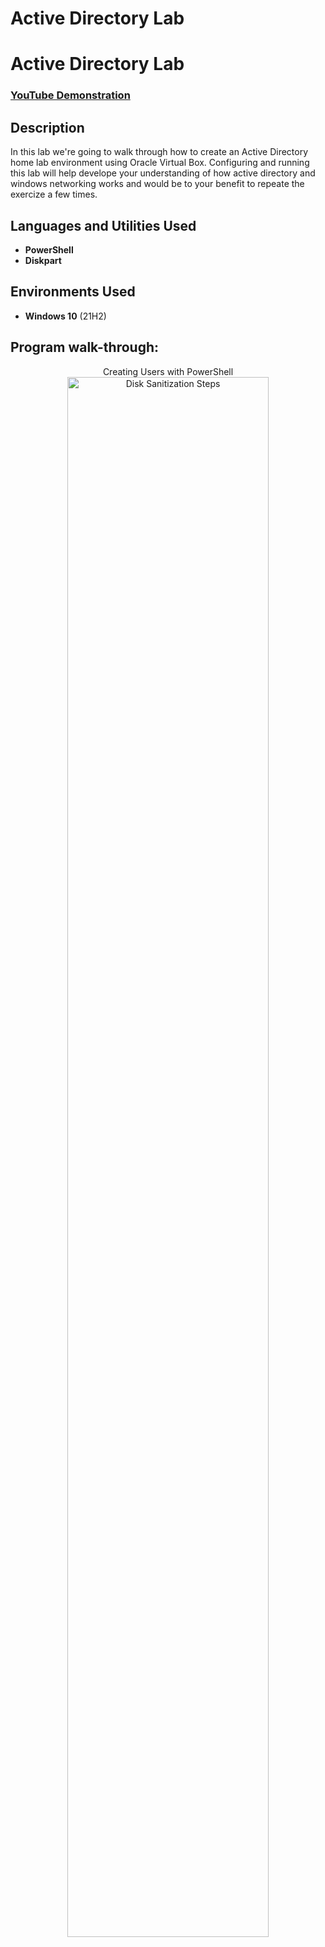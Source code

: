 # Active Directory Lab
<h1>Active Directory Lab</h1>

 ### [YouTube Demonstration](https://youtu.be/7eJexJVCqJo)

<h2>Description</h2>
In this lab we're going to walk through how to create an Active Directory home lab environment using Oracle Virtual Box. Configuring and running this lab will help develope your understanding of how active directory and windows networking works and would be to your benefit to repeate the exercize a few times.
<br />


<h2>Languages and Utilities Used</h2>

- <b>PowerShell</b> 
- <b>Diskpart</b>

<h2>Environments Used </h2>

- <b>Windows 10</b> (21H2)

<h2>Program walk-through:</h2>

<p align="center">
Creating Users with PowerShell <br/>
<img src="https://i.imgur.com/LoXy4lz.png" height="80%" width="80%" alt="Disk Sanitization Steps"/>
<br />
